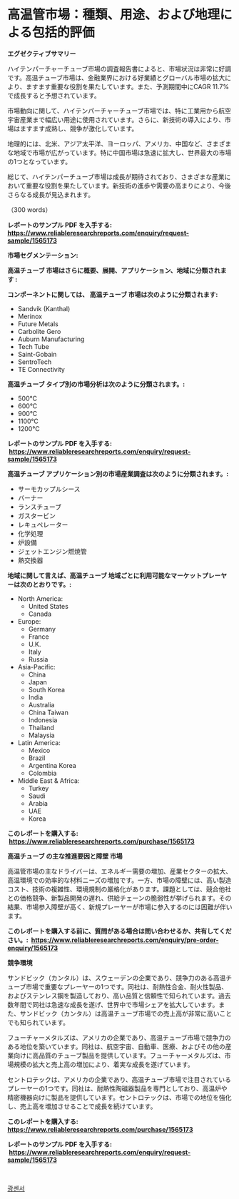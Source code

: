 <p><h1>高温管市場：種類、用途、および地理による包括的評価</h1></p><p><strong>エグゼクティブサマリー</strong></p>
<p><p>ハイテンパーチャーチューブ市場の調査報告書によると、市場状況は非常に好調です。高温チューブ市場は、金融業界における好業績とグローバル市場の拡大により、ますます重要な役割を果たしています。また、予測期間中にCAGR 11.7%で成長すると予想されています。</p><p>市場動向に関して、ハイテンパーチャーチューブ市場では、特に工業用から航空宇宙産業まで幅広い用途に使用されています。さらに、新技術の導入により、市場はますます成熟し、競争が激化しています。</p><p>地理的には、北米、アジア太平洋、ヨーロッパ、アメリカ、中国など、さまざまな地域で市場が広がっています。特に中国市場は急速に拡大し、世界最大の市場の1つとなっています。</p><p>総じて、ハイテンパーチューブ市場は成長が期待されており、さまざまな産業において重要な役割を果たしています。新技術の進歩や需要の高まりにより、今後さらなる成長が見込まれます。</p><p>（300 words）</p></p>
<p><strong>レポートのサンプル PDF を入手する: <a href="https://www.reliableresearchreports.com/enquiry/request-sample/1565173">https://www.reliableresearchreports.com/enquiry/request-sample/1565173</a></strong></p>
<p><strong>市場セグメンテーション:</strong></p>
<p><strong> 高温チューブ 市場はさらに概要、展開、アプリケーション、地域に分類されます :</strong></p>
<p><strong>コンポーネントに関しては、 高温チューブ 市場は次のように分類されます: &nbsp;</strong></p>
<p><ul><li>Sandvik (Kanthal)</li><li>Merinox</li><li>Future Metals</li><li>Carbolite Gero</li><li>Auburn Manufacturing</li><li>Tech Tube</li><li>Saint-Gobain</li><li>SentroTech</li><li>TE Connectivity</li></ul></p>
<p><strong> 高温チューブ タイプ別の市場分析は次のように分類されます。:</strong></p>
<p><ul><li>500°C</li><li>600°C</li><li>900°C</li><li>1100°C</li><li>1200°C</li></ul></p>
<p><strong>レポートのサンプル PDF を入手する: &nbsp;<a href="https://www.reliableresearchreports.com/enquiry/request-sample/1565173">https://www.reliableresearchreports.com/enquiry/request-sample/1565173</a></strong></p>
<p><strong> 高温チューブ アプリケーション別の市場産業調査は次のように分類されます。:</strong></p>
<p><ul><li>サーモカップルシース</li><li>バーナー</li><li>ランスチューブ</li><li>ガスタービン</li><li>レキュペレーター</li><li>化学処理</li><li>炉設備</li><li>ジェットエンジン燃焼管</li><li>熱交換器</li></ul></p>
<p><strong>地域に関して言えば、高温チューブ 地域ごとに利用可能なマーケットプレーヤーは次のとおりです。:</strong></p>
<p><ul>
    <li>
        North America:
        <ul>
            <li>United States</li>
            <li>Canada</li>
        </ul>
    </li>
    <li>
        Europe:
        <ul>
            <li>Germany</li>
            <li>France</li>
            <li>U.K.</li>
            <li>Italy</li>
            <li>Russia</li>
        </ul>
    </li>
    <li>
        Asia-Pacific:
        <ul>
            <li>China</li>
            <li>Japan</li>
            <li>South Korea</li>
            <li>India</li>
            <li>Australia</li>
            <li>China Taiwan</li>
            <li>Indonesia</li>
            <li>Thailand</li>
            <li>Malaysia</li>
        </ul>
    </li>
    <li>
        Latin America:
        <ul>
            <li>Mexico</li>
            <li>Brazil</li>
            <li>Argentina Korea</li>
            <li>Colombia</li>
        </ul>
    </li>
    <li>
        Middle East & Africa:
        <ul>
            <li>Turkey</li>
            <li>Saudi</li>
            <li>Arabia</li>
            <li>UAE</li>
            <li>Korea</li>
        </ul>
    </li>
    </ul></p>
<p><strong>このレポートを購入する: &nbsp;<a href="https://www.reliableresearchreports.com/purchase/1565173">https://www.reliableresearchreports.com/purchase/1565173</a></strong></p>
<p><strong>高温チューブ の主な推進要因と障壁 市場</strong></p>
<p><p>高温管市場の主なドライバーは、エネルギー需要の増加、産業セクターの拡大、高温環境での効率的な材料ニーズの増加です。一方、市場の障壁には、高い製造コスト、技術の複雑性、環境規制の厳格化があります。課題としては、競合他社との価格競争、新製品開発の遅れ、供給チェーンの脆弱性が挙げられます。その結果、市場参入障壁が高く、新規プレーヤーが市場に参入するのには困難が伴います。</p></p>
<p><strong>このレポートを購入する前に、質問がある場合は問い合わせるか、共有してください。:&nbsp; <a href="https://www.reliableresearchreports.com/enquiry/pre-order-enquiry/1565173">https://www.reliableresearchreports.com/enquiry/pre-order-enquiry/1565173</a></strong></p>
<p><strong>競争環境</strong></p>
<p><p>サンドビック（カンタル）は、スウェーデンの企業であり、競争力のある高温チューブ市場で重要なプレーヤーの1つです。同社は、耐熱性合金、耐火性製品、およびステンレス鋼を製造しており、高い品質と信頼性で知られています。過去数年間で同社は急速な成長を遂げ、世界中で市場シェアを拡大しています。また、サンドビック（カンタル）は高温チューブ市場での売上高が非常に高いことでも知られています。</p><p>フューチャーメタルズは、アメリカの企業であり、高温チューブ市場で競争力のある地位を築いています。同社は、航空宇宙、自動車、医療、およびその他の産業向けに高品質のチューブ製品を提供しています。フューチャーメタルズは、市場規模の拡大と売上高の増加により、着実な成長を遂げています。</p><p>セントロテックは、アメリカの企業であり、高温チューブ市場で注目されているプレーヤーの1つです。同社は、耐熱性陶磁器製品を専門としており、高温炉や精密機器向けに製品を提供しています。セントロテックは、市場での地位を強化し、売上高を増加させることで成長を続けています。</p></p>
<p><strong>このレポートを購入する: &nbsp; <a href="https://www.reliableresearchreports.com/purchase/1565173">https://www.reliableresearchreports.com/purchase/1565173</a></strong></p>
<p><strong>レポートのサンプル PDF を入手する: &nbsp;<a href="https://www.reliableresearchreports.com/enquiry/request-sample/1565173">https://www.reliableresearchreports.com/enquiry/request-sample/1565173</a></strong><strong></strong></p>
<p>&nbsp;</p>
<p><p><a href="https://medium.com/@elod.85/%EC%82%AC%EC%A7%84%EC%84%BC%EC%84%9C-%EC%8B%9C%EC%9E%A5-%EC%A0%84%EB%A7%9D-%EC%82%B0%EC%97%85-%EA%B0%9C%EC%9A%94-%EB%B0%8F-%EC%98%88%EC%B8%A1-2024%EB%85%84%EB%B6%80%ED%84%B0-2031%EB%85%84-8e60ac4b1d28">광센서</a></p></p>